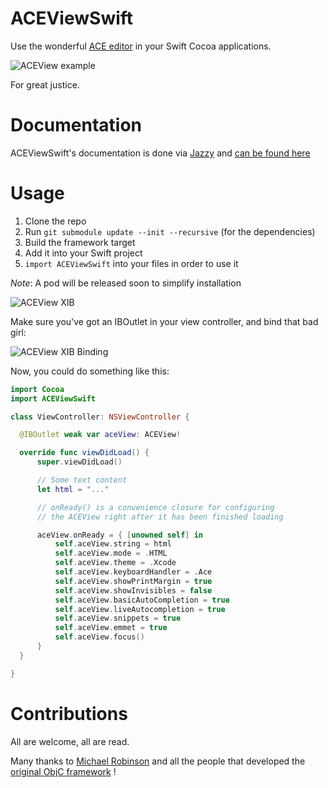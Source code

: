# ACEViewSwift

Use the wonderful [ACE editor](http://ace.ajax.org/) in your Swift Cocoa applications.

![ACEView example](https://raw.github.com/ACENative/ACEViewSwift/master/Screenshots/Demo%20window.png)

For great justice.

# Documentation

ACEViewSwift's documentation is done via [Jazzy](https://github.com/realm/jazzy) and [can be found here](http://acenative.github.io/ACEViewSwift/)

# Usage

1. Clone the repo
2. Run `git submodule update --init --recursive` (for the dependencies)
3. Build the framework target
4. Add it into your Swift project
5. `import ACEViewSwift` into your files in order to use it

*Note*: A pod will be released soon to simplify installation

![ACEView XIB](https://raw.github.com/faceleg/ACEView/master/Collateral/ace-xib.jpg)

Make sure you've got an IBOutlet in your view controller, and bind that bad girl:

![ACEView XIB Binding](https://raw.github.com/faceleg/ACEView/master/Collateral/ace-xib-binding.jpg)

Now, you could do something like this:

```Swift
import Cocoa
import ACEViewSwift

class ViewController: NSViewController {

  @IBOutlet weak var aceView: ACEView!

  override func viewDidLoad() {
      super.viewDidLoad()

      // Some text content
      let html = "..."

      // onReady() is a convenience closure for configuring
      // the ACEView right after it has been finished loading

      aceView.onReady = { [unowned self] in
          self.aceView.string = html
          self.aceView.mode = .HTML
          self.aceView.theme = .Xcode
          self.aceView.keyboardHandler = .Ace
          self.aceView.showPrintMargin = true
          self.aceView.showInvisibles = false
          self.aceView.basicAutoCompletion = true
          self.aceView.liveAutocompletion = true
          self.aceView.snippets = true
          self.aceView.emmet = true
          self.aceView.focus()
      }
  }

}

```

# Contributions

All are welcome, all are read.

Many thanks to [Michael Robinson](https://github.com/faceleg) and all the people that developed the [original ObjC framework](https://github.com/ACENative/ACEView) !
